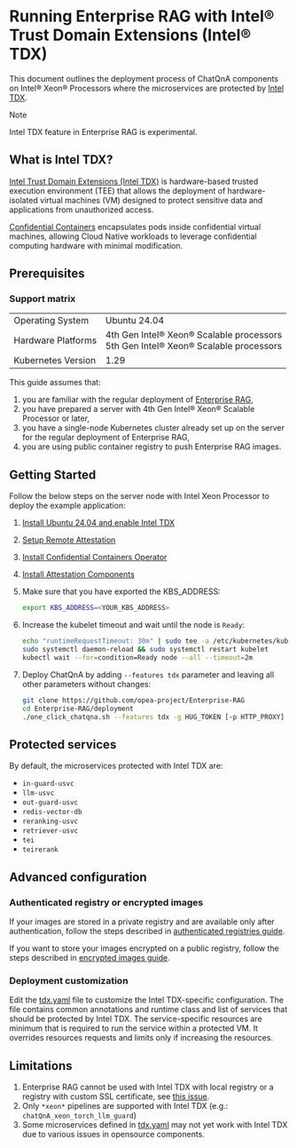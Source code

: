 # Running Enterprise RAG with Intel® Trust Domain Extensions (Intel® TDX)

This document outlines the deployment process of ChatQnA components on Intel® Xeon® Processors where the microservices are protected by [Intel TDX](https://www.intel.com/content/www/us/en/developer/tools/trust-domain-extensions/overview.html).

> [!NOTE]
> Intel TDX feature in Enterprise RAG is experimental.


## What is Intel TDX?

[Intel Trust Domain Extensions (Intel TDX)](https://www.intel.com/content/www/us/en/developer/tools/trust-domain-extensions/overview.html) is hardware-based trusted execution environment (TEE) that allows the deployment of hardware-isolated virtual machines (VM) designed to protect sensitive data and applications from unauthorized access.

[Confidential Containers](https://confidentialcontainers.org/docs/overview/) encapsulates pods inside confidential virtual machines, allowing Cloud Native workloads to leverage confidential computing hardware with minimal modification.


## Prerequisites

### Support matrix

|                    |                                                                                      |
|--------------------|--------------------------------------------------------------------------------------|
| Operating System   | Ubuntu 24.04                                                                         |
| Hardware Platforms | 4th Gen Intel® Xeon® Scalable processors<br>5th Gen Intel® Xeon® Scalable processors |
| Kubernetes Version | 1.29                                                                                 |

This guide assumes that:

1. you are familiar with the regular deployment of [Enterprise RAG](../README.md),
2. you have prepared a server with 4th Gen Intel® Xeon® Scalable Processor or later,
3. you have a single-node Kubernetes cluster already set up on the server for the regular deployment of Enterprise RAG, 
4. you are using public container registry to push Enterprise RAG images.


## Getting Started

Follow the below steps on the server node with Intel Xeon Processor to deploy the example application:

1. [Install Ubuntu 24.04 and enable Intel TDX](https://github.com/canonical/tdx/blob/noble-24.04/README.md#setup-host-os)
2. [Setup Remote Attestation](https://github.com/canonical/tdx?tab=readme-ov-file#setup-remote-attestation)
3. [Install Confidential Containers Operator](https://cc-enabling.trustedservices.intel.com/intel-confidential-containers-guide/02/infrastructure_setup/#install-confidential-containers-operator)
4. [Install Attestation Components](https://cc-enabling.trustedservices.intel.com/intel-confidential-containers-guide/02/infrastructure_setup/#install-attestation-components)
5. Make sure that you have exported the KBS_ADDRESS:

   ```bash
   export KBS_ADDRESS=<YOUR_KBS_ADDRESS>
   ```

6. Increase the kubelet timeout and wait until the node is `Ready`:

   ```bash
   echo "runtimeRequestTimeout: 30m" | sudo tee -a /etc/kubernetes/kubelet-config.yaml > /dev/null 2>&1
   sudo systemctl daemon-reload && sudo systemctl restart kubelet
   kubectl wait --for=condition=Ready node --all --timeout=2m
   ```

7. Deploy ChatQnA by adding `--features tdx` parameter and leaving all other parameters without changes:

   ```bash
   git clone https://github.com/opea-project/Enterprise-RAG
   cd Enterprise-RAG/deployment
   ./one_click_chatqna.sh --features tdx -g HUG_TOKEN [-p HTTP_PROXY] [-u HTTPS_PROXY] [-n NO_PROXY] -d [PIPELINE] -t [TAG] -y [REGISTRY]
   ```


## Protected services

By default, the microservices protected with Intel TDX are:

* `in-guard-usvc` 
* `llm-usvc` 
* `out-guard-usvc` 
* `redis-vector-db` 
* `reranking-usvc` 
* `retriever-usvc` 
* `tei` 
* `teirerank`


## Advanced configuration


### Authenticated registry or encrypted images

If your images are stored in a private registry and are available only after authentication, follow the steps described in [authenticated registries guide](https://confidentialcontainers.org/docs/features/authenticated-registries/).

If you want to store your images encrypted on a public registry, follow the steps described in [encrypted images guide](https://confidentialcontainers.org/docs/features/encrypted-images/).


### Deployment customization

Edit the [tdx.yaml](../deployment/microservices-connector/helm/tdx.yaml) file to customize the Intel TDX-specific configuration.
The file contains common annotations and runtime class and list of services that should be protected by Intel TDX.
The service-specific resources are minimum that is required to run the service within a protected VM.
It overrides resources requests and limits only if increasing the resources.


## Limitations

1. Enterprise RAG cannot be used with Intel TDX with local registry or a registry with custom SSL certificate, see [this issue](https://github.com/kata-containers/kata-containers/issues/10507).
2. Only `*xeon*` pipelines are supported with Intel TDX (e.g.: `chatQnA_xeon_torch_llm_guard`)
3. Some microservices defined in [tdx.yaml](../deployment/microservices-connector/helm/tdx.yaml) may not yet work with Intel TDX due to various issues in opensource components.
